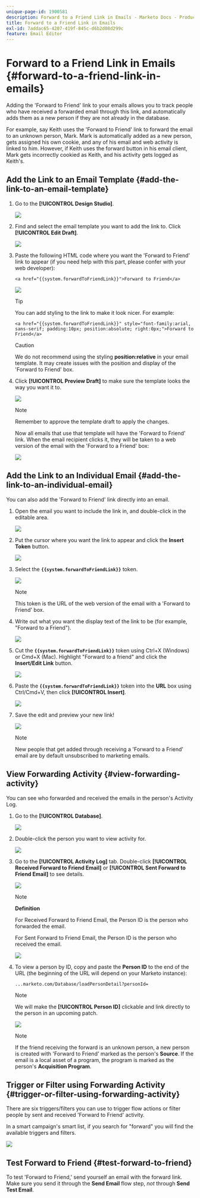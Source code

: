 ```yaml
---
unique-page-id: 1900581
description: Forward to a Friend Link in Emails - Marketo Docs - Product Documentation
title: Forward to a Friend Link in Emails
exl-id: 7addac65-4207-419f-845c-d6b2d08d299c
feature: Email Editor
---
```

# Forward to a Friend Link in Emails {#forward-to-a-friend-link-in-emails}

Adding the 'Forward to Friend' link to your emails allows you to track people who have received a forwarded email through this link, and automatically adds them as a new person if they are not already in the database.

For example, say Keith uses the 'Forward to Friend' link to forward the email to an unknown person, Mark. Mark is automatically added as a new person, gets assigned his own cookie, and any of his email and web activity is linked to him. However, if Keith uses the forward button in his email client, Mark gets incorrectly cookied as Keith, and his activity gets logged as Keith's.

## Add the Link to an Email Template {#add-the-link-to-an-email-template}

1. Go to the **[!UICONTROL Design Studio]**.

   ![](assets/one-8.png)

1. Find and select the email template you want to add the link to. Click **[!UICONTROL Edit Draft]**.

   ![](assets/two-7.png)

1. Paste the following HTML code where you want the 'Forward to Friend' link to appear (if you need help with this part, please confer with your web developer):

   `<a href="{{system.forwardToFriendLink}}">Forward to Friend</a>`

   ![](assets/three-7.png)

   >[!TIP]
   >
   >
   >You can add styling to the link to make it look nicer. For example:
   >
   >`<a href="{{system.forwardToFriendLink}}" style="font-family:arial, sans-serif; padding:10px; position:absolute; right:0px;">Forward to Friend</a>`

   >[!CAUTION]
   >
   >We do not recommend using the styling **position:relative** in your email template. It may create issues with the position and display of the 'Forward to Friend' box.

1. Click **[!UICONTROL Preview Draft]** to make sure the template looks the way you want it to.

   ![](assets/four-5.png)

   >[!NOTE]
   >
   >Remember to approve the template draft to apply the changes.

   Now all emails that use that template will have the 'Forward to Friend' link. When the email recipient clicks it, they will be taken to a web version of the email with the 'Forward to a Friend' box:

   ![](assets/f2afbox.png)

## Add the Link to an Individual Email {#add-the-link-to-an-individual-email}

You can also add the 'Forward to Friend' link directly into an email.

1. Open the email you want to include the link in, and double-click in the editable area.

   ![](assets/five-4.png)

1. Put the cursor where you want the link to appear and click the **Insert Token** button.

   ![](assets/six-2.png)

1. Select the **`{{system.forwardToFriendLink}}`** token.

   ![](assets/seven-1.png)

   >[!NOTE]
   >
   >This token is the URL of the web version of the email with a 'Forward to Friend' box.

1. Write out what you want the display text of the link to be (for example, "Forward to a Friend").

   ![](assets/seven-1.png)

1. Cut the **`{{system.forwardToFriendLink}}`** token using Ctrl+X (Windows) or Cmd+X (Mac). Highlight "Forward to a friend" and click the **Insert/Edit Link** button.

   ![](assets/eight-1.png)

1. Paste the **`{{system.forwardToFriendLink}}`** token into the **URL** box using Ctrl/Cmd+V, then click **[!UICONTROL Insert]**.

   ![](assets/nine.png)

1. Save the edit and preview your new link!

   ![](assets/ten-1.png)

   >[!NOTE]
   >
   >New people that get added through receiving a 'Forward to a Friend' email are by default unsubscribed to marketing emails.

## View Forwarding Activity {#view-forwarding-activity}

You can see who forwarded and received the emails in the person's Activity Log.

1. Go to the **[!UICONTROL Database]**.

   ![](assets/db.png)

1. Double-click the person you want to view activity for.

   ![](assets/fourteen.png)

1. Go to the **[!UICONTROL Activity Log]** tab. Double-click **[!UICONTROL Received Forward to Friend Email]** or **[!UICONTROL Sent Forward to Friend Email]** to see details.

   ![](assets/fifteen.png)

   >[!NOTE]
   >
   >**Definition**
   >
   >For Received Forward to Friend Email, the Person ID is the person who forwarded the email.
   >
   >For Sent Forward to Friend Email, the Person ID is the person who received the email.

   ![](assets/sixteen.png)

1. To view a person by ID, copy and paste the **Person ID** to the end of the URL (the beginning of the URL will depend on your Marketo instance):

   `...marketo.com/Database/loadPersonDetail?personId=`

   >[!NOTE]
   >
   >We will make the **[!UICONTROL Person ID]** clickable and link directly to the person in an upcoming patch.

   ![](assets/seventeen.png)

   >[!NOTE]
   >
   >If the friend receiving the forward is an unknown person, a new person is created with 'Forward to Friend' marked as the person's **Source**.
   >If the email is a local asset of a program, the program is marked as the person's **Acquisition Program**.

## Trigger or Filter using Forwarding Activity {#trigger-or-filter-using-forwarding-activity}

There are six triggers/filters you can use to trigger flow actions or filter people by sent and received 'Forward to Friend' activity.

In a smart campaign's smart list, if you search for "forward" you will find the available triggers and filters.

![](assets/nineteen.png)

## Test Forward to Friend {#test-forward-to-friend}

To test 'Forward to Friend,' send yourself an email with the forward link. Make sure you send it through the **Send Email** flow step, *not* through **Send Test Email**.
